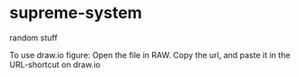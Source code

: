 # supreme-system
random stuff


To use draw.io figure: Open the file in RAW. Copy the url, and paste it in the URL-shortcut on draw.io
